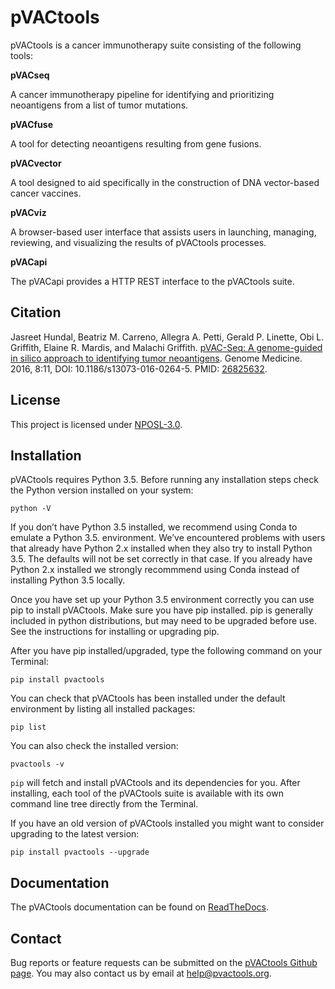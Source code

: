 # pVACtools

pVACtools is a cancer immunotherapy suite consisting of the following tools:

**pVACseq**

A cancer immunotherapy pipeline for identifying and prioritizing neoantigens from a list of tumor mutations.

**pVACfuse**

A tool for detecting neoantigens resulting from gene fusions.

**pVACvector**

A tool designed to aid specifically in the construction of DNA vector-based cancer vaccines.

**pVACviz**

A browser-based user interface that assists users in launching, managing, reviewing, and visualizing the results of pVACtools processes.

**pVACapi**

The pVACapi provides a HTTP REST interface to the pVACtools suite.

## Citation
Jasreet Hundal, Beatriz M. Carreno, Allegra A. Petti, Gerald P. Linette, Obi L. Griffith, Elaine R. Mardis, and Malachi Griffith. <a href="http://www.genomemedicine.com/content/8/1/11">pVAC-Seq: A genome-guided in silico approach to identifying tumor neoantigens</a>. Genome Medicine. 2016, 8:11, DOI: 10.1186/s13073-016-0264-5. PMID: <a href="http://www.ncbi.nlm.nih.gov/pubmed/26825632">26825632</a>.

## License
This project is licensed under <a href="http://opensource.org/licenses/NPOSL-3.0">NPOSL-3.0</a>.

## Installation
pVACtools requires Python 3.5. Before running any installation steps check the Python version installed on your system:

`python -V`

If you don’t have Python 3.5 installed, we recommend using Conda to emulate a Python 3.5. environment. We’ve encountered problems with users that already have Python 2.x installed when they also try to install Python 3.5. The defaults will not be set correctly in that case. If you already have Python 2.x installed we strongly recommmend using Conda instead of installing Python 3.5 locally.

Once you have set up your Python 3.5 environment correctly you can use pip to install pVACtools. Make sure you have pip installed. pip is generally included in python distributions, but may need to be upgraded before use. See the instructions for installing or upgrading pip.

After you have pip installed/upgraded, type the following command on your Terminal:

`pip install pvactools`

You can check that pVACtools has been installed under the default environment by listing all installed packages:

`pip list`

You can also check the installed version:

`pvactools -v`

`pip` will fetch and install pVACtools and its dependencies for you. After installing, each tool of the pVACtools suite is available with its own command line tree directly from the Terminal.

If you have an old version of pVACtools installed you might want to consider upgrading to the latest version:

`pip install pvactools --upgrade`

## Documentation

The pVACtools documentation can be found on <a href="http://pvactools.readthedocs.io/">ReadTheDocs</a>.

## Contact
Bug reports or feature requests can be submitted on the <a href="https://github.com/griffithlab/pVACtools/issues">pVACtools Github page</a>. You may also contact us by email at help@pvactools.org.
